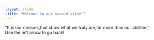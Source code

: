```yaml
---
layout: slide
title: "Welcome to our second slide!"
---
```

"It is our choices,that show what we truly are,far more than our abilities"
Use the left arrow to go back!
